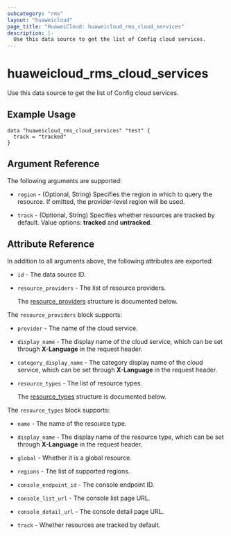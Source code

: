 ```yaml
---
subcategory: "rms"
layout: "huaweicloud"
page_title: "HuaweiCloud: huaweicloud_rms_cloud_services"
description: |-
  Use this data source to get the list of Config cloud services.
---
```


# huaweicloud_rms_cloud_services

Use this data source to get the list of Config cloud services.

## Example Usage

```hcl
data "huaweicloud_rms_cloud_services" "test" {
  track = "tracked"
}
```

## Argument Reference

The following arguments are supported:

* `region` - (Optional, String) Specifies the region in which to query the resource.
  If omitted, the provider-level region will be used.

* `track` - (Optional, String) Specifies whether resources are tracked by default. Value options: **tracked** and **untracked**.

## Attribute Reference

In addition to all arguments above, the following attributes are exported:

* `id` - The data source ID.

* `resource_providers` - The list of resource providers.

  The [resource_providers](#resource_providers_struct) structure is documented below.

<a name="resource_providers_struct"></a>
The `resource_providers` block supports:

* `provider` - The name of the cloud service.

* `display_name` - The display name of the cloud service, which can be set through **X-Language** in the request header.

* `category_display_name` - The category display name of the cloud service, which can be set through **X-Language** in
  the request header.

* `resource_types` - The list of resource types.

  The [resource_types](#resource_providers_resource_types_struct) structure is documented below.

<a name="resource_providers_resource_types_struct"></a>
The `resource_types` block supports:

* `name` - The name of the resource type.

* `display_name` - The display name of the resource type, which can be set through **X-Language** in the request header.

* `global` - Whether it is a global resource.

* `regions` - The list of supported regions.

* `console_endpoint_id` - The console endpoint ID.

* `console_list_url` - The console list page URL.

* `console_detail_url` - The console detail page URL.

* `track` - Whether resources are tracked by default.
